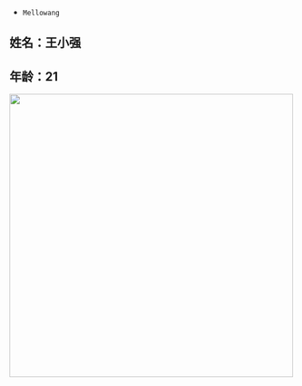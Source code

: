 * `Mellowang`  <br>
## 姓名：王小强 ##
## 年龄：21 ##
<img src="https://user-images.githubusercontent.com/73633146/168409829-6d494006-0f75-449f-8de0-6a2e3134959d.jpg" height="500" >
